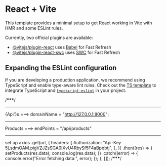 # React + Vite

This template provides a minimal setup to get React working in Vite with HMR and some ESLint rules.

Currently, two official plugins are available:

- [@vitejs/plugin-react](https://github.com/vitejs/vite-plugin-react/blob/main/packages/plugin-react/README.md) uses [Babel](https://babeljs.io/) for Fast Refresh
- [@vitejs/plugin-react-swc](https://github.com/vitejs/vite-plugin-react-swc) uses [SWC](https://swc.rs/) for Fast Refresh

## Expanding the ESLint configuration

If you are developing a production application, we recommend using TypeScript and enable type-aware lint rules. Check out the [TS template](https://github.com/vitejs/vite/tree/main/packages/create-vite/template-react-ts) to integrate TypeScript and [`typescript-eslint`](https://typescript-eslint.io) in your project.


/******************************\*\*\*******************************/
**********
{Api'}s ===> domainName = "http://127.0.0.1:8000"; 
************
Products ===> endPoints = "/api/products"


************************
set up 
    axios
      .get(url, {
        headers: {
          Authorization: "Api-Key 5LsdmOAM.pigVZJZsSGA0iXvU4RbySf5F4aBpqbtj",
        },
      })
      .then((res) => {
        setProducts(res.data);
        console.log(res.data);
      })
      .catch((error) => {
        console.error("Error fetching data:", error);
      });
  }, []);
/******************************\*\*\*******************************/

